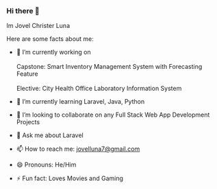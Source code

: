 ### Hi there 👋

Im Jovel Christer Luna

Here are some facts about me: 

- 🔭 I’m currently working on <br><br>
Capstone: Smart Inventory Management System with Forecasting Feature <br><br>
Elective: City Health Office Laboratory Information System <br>
- 🌱 I’m currently learning Laravel, Java, Python
- 👯 I’m looking to collaborate on any Full Stack Web App Development Projects

- 💬 Ask me about Laravel
- 📫 How to reach me: jovelluna7@gmail.com
- 😄 Pronouns: He/Him
- ⚡ Fun fact: Loves Movies and Gaming

